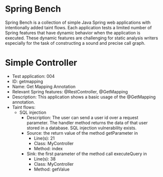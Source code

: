 # Spring Bench

Spring Bench is a collection of simple Java Spring web applications with intentionally added taint flows. 
Each application tests a limited number of Spring features that have dynamic behavior when the application is executed. 
These dynamic features are challenging for static analysis writers especially for the task of constructing a sound and precise call graph.   


# Simple Controller

* Test application: 004
* ID: getmapping
* Name: Get Mapping Annotation
* Relevant Spring features: @RestController, @GetMapping
* Description: This application shows a basic usage of the @GetMapping annotation. 
* Taint flows: 
  * SQL injection
    * Description: The user can send a user id over a request parameter. The handler method returns the data of that user stored in a database. SQL injection vulnerability exists.  
    * Source: the return value of the method getParameter in 
        * Line(s): 21
        * Class: MyController
        * Method: index
    * Sink: the first parameter of the method call executeQuery in
        * Line(s): 38
        * Class: MyController
        * Method: getValue


